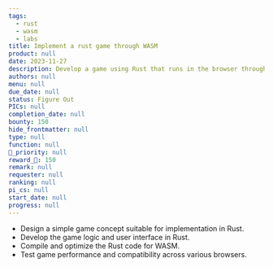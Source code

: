 ```yaml
---
tags: 
  - rust
  - wasm
  - labs
title: Implement a rust game through WASM
product: null
date: 2023-11-27
description: Develop a game using Rust that runs in the browser through WASM
authors: null
menu: null
due_date: null
status: Figure Out
PICs: null
completion_date: null
bounty: 150
hide_frontmatter: null
type: null
function: null
🔺_priority: null
reward_🧊: 150
remark: null
requester: null
ranking: null
pi_cs: null
start_date: null
progress: null
---
```


* Design a simple game concept suitable for implementation in Rust.
* Develop the game logic and user interface in Rust.
* Compile and optimize the Rust code for WASM.
* Test game performance and compatibility across various browsers.